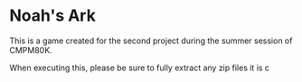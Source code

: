 # Noah's Ark

This is a game created for the second project during the summer session of CMPM80K.

When executing this, please be sure to fully extract any zip files it is c